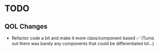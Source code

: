 # TODO

## QOL Changes

- Refactor code a bit and make it more class/component based ✅ (Turns out there was barely any components that could be differentiated lol...)
